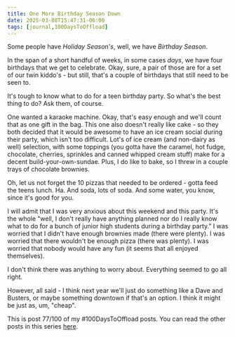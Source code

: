 ```yaml
---
title: One More Birthday Season Down
date: 2025-03-08T15:47:31-06:00
tags: [journal,100DaysToOffload]
---
```


Some people have *Holiday Season's*, well, we have *Birthday Season*.

In the span of a short handful of weeks, in some cases *days*, we have four birthdays that we get to celebrate. Okay, sure, a pair of those are for a set of our twin kiddo's - but still, that's a couple of birthdays that still need to be seen to.

It's tough to know what to do for a teen birthday party. So what's the best thing to do? Ask them, of course.

One wanted a karaoke machine. Okay, that's easy enough and we'll count that as one gift in the bag. This one also doesn't really like cake - so they both decided that it would be awesome to have an ice cream social during their party, which isn't too difficult. Lot's of ice cream (and non-dairy as well) selection, with some toppings (you gotta have the caramel, hot fudge, chocolate, cherries, sprinkles and canned whipped cream stuff) make for a decent build-your-own-sundae. Plus, I do like to bake, so I threw in a couple trays of chocolate brownies.

Oh, let us not forget the 10 pizzas that needed to be ordered - gotta feed the teens lunch. Ha. And soda, lots of soda. And some water, you know, since it's good for you.

I will admit that I was very anxious about this weekend and this party. It's the whole "well, I don't really have anything planned nor do I really know what to do for a bunch of junior high students during a birthday party." I was worried that I didn't have enough brownies made (there were plenty). I was worried that there wouldn't be enough pizza (there was plenty). I was worried that nobody would have any fun (it seems that all enjoyed themselves).

I don't think there was anything to worry about. Everything seemed to go all right.

However, all said - I think next year we'll just do something like a Dave and Busters, or maybe something downtown if that's an option. I think it might be just as, um, "cheap".

This is post 77/100 of my #100DaysToOffload posts. You can read the other posts in this series [here](/tags/100daystooffload).
